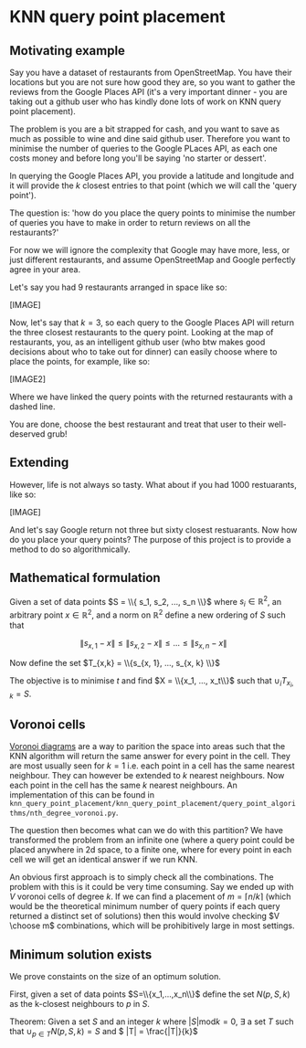 # KNN query point placement

## Motivating example
Say you have a dataset of restaurants from OpenStreetMap. You have their locations but you are not sure how good they are, so you want to gather the reviews from the Google Places API (it's a very important dinner - you are taking out a github user who has kindly done lots of work on KNN query point placement). 

The problem is you are a bit strapped for cash, and you want to save as much as possible to wine and dine said github user. Therefore you want to minimise the number of queries to the Google PLaces API, as each one costs money and before long you'll be saying 'no starter or dessert'.

In querying the Google Places API, you provide a latitude and longitude and it will provide the $k$ closest entries to that point (which we will call the 'query point').

The question is: 'how do you place the query points to minimise the number of queries you have to make in order to return reviews on all the restaurants?'

For now we will ignore the complexity that Google may have more, less, or just different restaurants, and assume OpenStreetMap and Google perfectly agree in your area. 

Let's say you had 9 restaurants arranged in space like so:

[IMAGE]

Now, let's say that $k=3$, so each query to the Google Places API will return the three closest restaurants to the query point. Looking at the map of restaurants, you, as an intelligent github user (who btw makes good decisions about who to take out for dinner) can easily choose where to place the points, for example, like so:

[IMAGE2]

Where we have linked the query points with the returned restaurants with a dashed line.

You are done, choose the best restaurant and treat that user to their well-deserved grub!

## Extending

However, life is not always so tasty. What about if you had 1000 restuarants, like so:

[IMAGE]

And let's say Google return not three but sixty closest restuarants. Now how do you place your query points? The purpose of this project is to provide a method to do so algorithmically.

## Mathematical formulation

Given a set of data points $S = \\{ s_1, s_2, ..., s_n \\}$ where $s_i \in \mathbb{R}^2$, an arbitrary point $x \in \mathbb{R}^2$, and a norm on $\mathbb{R}^2$ define a new ordering of $S$ such that 

$$\lVert s_{x, 1} - x \rVert \leq \lVert s_{x, 2} - x \rVert \leq ... \leq \lVert s_{x, n} - x \rVert$$

Now define the set $T_{x,k} = \\{s_{x, 1}, ..., s_{x, k} \\}$

The objective is to minimise $t$ and find $X = \\{x_1, ..., x_t\\}$ such that $\cup_{i} T_{x_i, k} = S$.

## Voronoi cells

[Voronoi diagrams](https://en.wikipedia.org/wiki/Voronoi_diagram) are a way to parition the space into areas such that the KNN algorithm will return the same answer for every point in the cell. They are most usually seen for $k=1$ i.e. each point in a cell has the same nearest neighbour. They can however be extended to $k$ nearest neighbours. Now each point in the cell has the same $k$ nearest neighbours. An implementation of this can be found in `knn_query_point_placement/knn_query_point_placement/query_point_algorithms/nth_degree_voronoi.py`.

The question then becomes what can we do with this partition? We have transformed the problem from an infinite one (where a query point could be placed anywhere in 2d space, to a finite one, where for every point in each cell we will get an identical answer if we run KNN.

An obvious first approach is to simply check all the combinations. The problem with this is it could be very time consuming. Say we ended up with $V$ voronoi cells of degree $k$. If we can find a placement of $m=\lceil n/k \rceil$ (which would be the theoretical minimum number of query points if each query returned a distinct set of solutions) then this would involve checking $V \choose m$ combinations, which will be prohibitively large in most settings. 

## Minimum solution exists

We prove constaints on the size of an optimum solution. 

First, given a set of data points $S=\\{x_1,...,x_n\\}$ define the set $N(p, S, k)$ as the k-closest neighbours to $p$ in $S$.

Theorem: Given a set $S$ and an integer $k$ where $|S| \text{mod} k = 0$, $\exists$ a set $T$ such that $\cup_{p \in T} N(p, S, k) = S$ and $ |T| = \frac{|T|}{k}$

